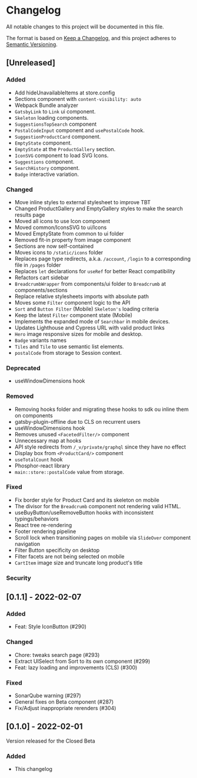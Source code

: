 # Changelog

All notable changes to this project will be documented in this file.

The format is based on [Keep a Changelog](https://keepachangelog.com/en/1.0.0/),
and this project adheres to [Semantic Versioning](https://semver.org/spec/v2.0.0.html).

## [Unreleased]

### Added

- Add hideUnavailableItems at store.config
- Sections component with `content-visibility: auto`
- Webpack Bundle analyzer
- `GatsbyLink` to `Link` ui component.
- `Skeleton` loading components.
- `SuggestionsTopSearch` component
- `PostalCodeInput` component and `usePostalCode` hook.
- `SuggestionProductCard` component.
- `EmptyState` component.
- `EmptyState` at the `ProductGallery` section.
- `IconSVG` component to load SVG Icons.
- `Suggestions` component.
- `SearchHistory` component.
- `Badge` interactive variation.

### Changed
- Move inline styles to external stylesheet to improve TBT
- Changed ProductGallery and EmptyGallery styles to make the search results page
- Moved all icons to use Icon component
- Moved common/IconsSVG to ui/Icons
- Moved EmptyState from common to ui folder
- Removed fit-in property from image component
- Sections are now self-contained
- Moves icons to `/static/icons` folder
- Replaces page type redirects, a.k.a. `/account`, `/login` to a corresponding file in `/pages` folder
- Replaces `let` declarations for `useRef` for better React compatibility
- Refactors cart sidebar
- `BreadcrumbWrapper` from components/ui folder to `Breadcrumb` at components/sections
- Replace relative stylesheets imports with absolute path
- Moves some `Filter` component logic to the API
- `Sort` and `Button Filter` (Mobile) `Skeleton's` loading criteria
- Keep the latest `Filter` component state (Mobile)
- Implements the expanded mode of `Searchbar` in mobile devices.
- Updates Lighthouse and Cypress URL with valid product links
- `Hero` image responsive sizes for mobile and desktop.
- `Badge` variants names
- `Tiles` and `Tile` to use semantic list elements.
- `postalCode` from storage to Session context.

### Deprecated

- useWindowDimensions hook

### Removed

- Removing hooks folder and migrating these hooks to sdk ou inline them on components
- gatsby-plugin-offline due to CLS on recurrent users
- useWindowDimensions hook
- Removes unused `<FacetedFilter/>` component
- Unnecessary map at hooks
- API style redirects from `/_v/private/graphql` since they have no effect
- Display box from `<ProductCard/>` component
- `useTotalCount` hook
- Phosphor-react library
- `main::store::postalCode` value from storage.

### Fixed

- Fix border style for Product Card and its skeleton on mobile
- The divisor for the `Breadcrumb` component not rendering valid HTML.
- useBuyButton/useRemoveButton hooks with inconsistent typings/behaviors
- React tree re-rendering
- Footer rendering pipeline
- Scroll lock when transitioning pages on mobile via `SlideOver` component navigation
- Filter Button specificity on desktop
- Filter facets are not being selected on mobile
- `CartItem` image size and truncate long product's title

### Security

## [0.1.1] - 2022-02-07

### Added

- Feat: Style IconButton (#290)

### Changed

- Chore: tweaks search page (#293)
- Extract UISelect from Sort to its own component (#299)
- Feat: lazy loading and improvements (CLS) (#300)

### Fixed

- SonarQube warning (#297)
- General fixes on Beta component (#287)
- Fix/Adjust inappropriate rerenders (#304)

## [0.1.0] - 2022-02-01

Version released for the Closed Beta

### Added

- This changelog
